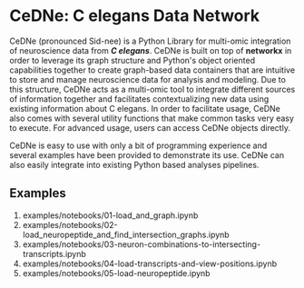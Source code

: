 
# CeDNe: C elegans Data Network

CeDNe (pronounced Sid-nee) is a Python Library for multi-omic integration of neuroscience data from
***C elegans***. CeDNe is built on top of **networkx** in order to leverage its graph structure
and Python's object oriented capabilities together to create graph-based data containers that are
intuitive to store and manage neuroscience data for analysis and modeling. Due to this structure, 
CeDNe acts as a multi-omic tool to integrate different sources of information together and facilitates contextualizing new data using existing information about C elegans. In order to facilitate usage, CeDNe
also comes with several utility functions that make common tasks very easy to execute. For advanced usage,
users can access CeDNe objects directly.

CeDNe is easy to use with only a bit of programming experience and several examples have been provided to 
demonstrate its use. CeDNe can also easily integrate into existing Python based analyses pipelines.

## Examples

1. examples/notebooks/01-load_and_graph.ipynb
2. examples/notebooks/02-load_neuropeptide_and_find_intersection_graphs.ipynb
3. examples/notebooks/03-neuron-combinations-to-intersecting-transcripts.ipynb
4. examples/notebooks/04-load-transcripts-and-view-positions.ipynb
5. examples/notebooks/05-load-neuropeptide.ipynb
